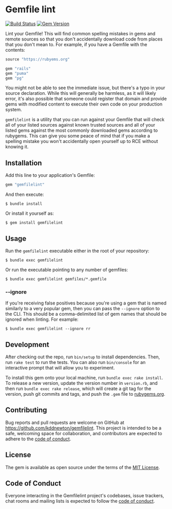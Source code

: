 # Gemfile lint

[![Build Status](https://github.com/kddnewton/gemfilelint/workflows/Main/badge.svg)](https://github.com/kddnewton/gemfilelint/actions)
[![Gem Version](https://img.shields.io/gem/v/gemfilelint.svg)](https://github.com/kddnewton/gemfilelint)

Lint your Gemfile! This will find common spelling mistakes in gems and remote sources so that you don't accidentally download code from places that you don't mean to. For example, if you have a Gemfile with the contents:

```ruby
source "https://rubyems.org"

gem "rails"
gem "puma"
gem "pg"
```

You might not be able to see the immediate issue, but there's a typo in your source declaration. While this will generally be harmless, as it will likely error, it's also possible that someone could register that domain and provide gems with modified content to execute their own code on your production system.

`gemfilelint` is a utility that you can run against your Gemfile that will check all of your listed sources against known trusted sources and all of your listed gems against the most commonly downloaded gems according to rubygems. This can give you some peace of mind that if you make a spelling mistake you won't accidentally open yourself up to RCE without knowing it.

## Installation

Add this line to your application's Gemfile:

```ruby
gem "gemfilelint"
```

And then execute:

    $ bundle install

Or install it yourself as:

    $ gem install gemfilelint

## Usage

Run the `gemfilelint` executable either in the root of your repository:

```
$ bundle exec gemfilelint
```

Or run the executable pointing to any number of gemfiles:

```
$ bundle exec gemfilelint gemfiles/*.gemfile
```

### --ignore

If you're receiving false positives because you're using a gem that is named similarly to a very popular gem, then you can pass the `--ignore` option to the CLI. This should be a comma-delimited list of gem names that should be ignored when linting. For example:

```
$ bundle exec gemfilelint --ignore rr
```

## Development

After checking out the repo, run `bin/setup` to install dependencies. Then, run `rake test` to run the tests. You can also run `bin/console` for an interactive prompt that will allow you to experiment.

To install this gem onto your local machine, run `bundle exec rake install`. To release a new version, update the version number in `version.rb`, and then run `bundle exec rake release`, which will create a git tag for the version, push git commits and tags, and push the `.gem` file to [rubygems.org](https://rubygems.org).

## Contributing

Bug reports and pull requests are welcome on GitHub at https://github.com/kddnewton/gemfilelint. This project is intended to be a safe, welcoming space for collaboration, and contributors are expected to adhere to the [code of conduct](https://github.com/kddnewton/gemfilelint/blob/main/CODE_OF_CONDUCT.md).

## License

The gem is available as open source under the terms of the [MIT License](https://opensource.org/licenses/MIT).

## Code of Conduct

Everyone interacting in the Gemfilelint project's codebases, issue trackers, chat rooms and mailing lists is expected to follow the [code of conduct](https://github.com/kddnewton/gemfilelint/blob/main/CODE_OF_CONDUCT.md).
